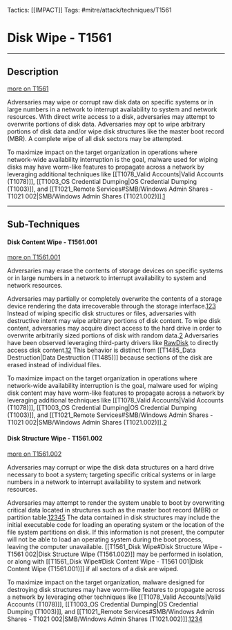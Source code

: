 Tactics: [[IMPACT]]
Tags: #mitre/attack/techniques/T1561  

# Disk Wipe - T1561
---
## Description
[more on T1561](https://attack.mitre.org/techniques/T1561)

Adversaries may wipe or corrupt raw disk data on specific systems or in large numbers in a network to interrupt availability to system and network resources. With direct write access to a disk, adversaries may attempt to overwrite portions of disk data. Adversaries may opt to wipe arbitrary portions of disk data and/or wipe disk structures like the master boot record (MBR). A complete wipe of all disk sectors may be attempted.

To maximize impact on the target organization in operations where network-wide availability interruption is the goal, malware used for wiping disks may have worm-like features to propagate across a network by leveraging additional techniques like [[T1078_Valid Accounts|Valid Accounts (T1078)]], [[T1003_OS Credential Dumping|OS Credential Dumping (T1003)]], and [[T1021_Remote Services#SMB/Windows Admin Shares - T1021 002|SMB/Windows Admin Shares (T1021.002)]].[1](https://operationblockbuster.com/wp-content/uploads/2016/02/Operation-Blockbuster-Destructive-Malware-Report.pdf)

---
## Sub-Techniques

#### Disk Content Wipe - T1561.001
[more on T1561.001](https://attack.mitre.org/techniques/T1561/001)

Adversaries may erase the contents of storage devices on specific systems or in large numbers in a network to interrupt availability to system and network resources.

Adversaries may partially or completely overwrite the contents of a storage device rendering the data irrecoverable through the storage interface.[1](https://www.operationblockbuster.com/wp-content/uploads/2016/02/Operation-Blockbuster-Report.pdf)[2](https://operationblockbuster.com/wp-content/uploads/2016/02/Operation-Blockbuster-Destructive-Malware-Report.pdf)[3](https://www.justice.gov/opa/press-release/file/1092091/download) Instead of wiping specific disk structures or files, adversaries with destructive intent may wipe arbitrary portions of disk content. To wipe disk content, adversaries may acquire direct access to the hard drive in order to overwrite arbitrarily sized portions of disk with random data.[2](https://operationblockbuster.com/wp-content/uploads/2016/02/Operation-Blockbuster-Destructive-Malware-Report.pdf) Adversaries have been observed leveraging third-party drivers like [RawDisk](https://attack.mitre.org/software/S0364) to directly access disk content.[1](https://www.operationblockbuster.com/wp-content/uploads/2016/02/Operation-Blockbuster-Report.pdf)[2](https://operationblockbuster.com/wp-content/uploads/2016/02/Operation-Blockbuster-Destructive-Malware-Report.pdf) This behavior is distinct from [[T1485_Data Destruction|Data Destruction (T1485)]] because sections of the disk are erased instead of individual files.

To maximize impact on the target organization in operations where network-wide availability interruption is the goal, malware used for wiping disk content may have worm-like features to propagate across a network by leveraging additional techniques like [[T1078_Valid Accounts|Valid Accounts (T1078)]], [[T1003_OS Credential Dumping|OS Credential Dumping (T1003)]], and [[T1021_Remote Services#SMB/Windows Admin Shares - T1021 002|SMB/Windows Admin Shares (T1021.002)]].[2](https://operationblockbuster.com/wp-content/uploads/2016/02/Operation-Blockbuster-Destructive-Malware-Report.pdf)

#### Disk Structure Wipe - T1561.002
[more on T1561.002](https://attack.mitre.org/techniques/T1561/002)

Adversaries may corrupt or wipe the disk data structures on a hard drive necessary to boot a system; targeting specific critical systems or in large numbers in a network to interrupt availability to system and network resources.

Adversaries may attempt to render the system unable to boot by overwriting critical data located in structures such as the master boot record (MBR) or partition table.[1](https://www.symantec.com/connect/blogs/shamoon-attacks)[2](https://www.fireeye.com/blog/threat-research/2016/11/fireeye_respondsto.html)[3](http://researchcenter.paloaltonetworks.com/2016/11/unit42-shamoon-2-return-disttrack-wiper/)[4](https://media.kasperskycontenthub.com/wp-content/uploads/sites/43/2018/03/07180722/Report_Shamoon_StoneDrill_final.pdf)[5](https://unit42.paloaltonetworks.com/shamoon-3-targets-oil-gas-organization/) The data contained in disk structures may include the initial executable code for loading an operating system or the location of the file system partitions on disk. If this information is not present, the computer will not be able to load an operating system during the boot process, leaving the computer unavailable. [[T1561_Disk Wipe#Disk Structure Wipe - T1561 002|Disk Structure Wipe (T1561.002)]] may be performed in isolation, or along with [[T1561_Disk Wipe#Disk Content Wipe - T1561 001|Disk Content Wipe (T1561.001)]] if all sectors of a disk are wiped.

To maximize impact on the target organization, malware designed for destroying disk structures may have worm-like features to propagate across a network by leveraging other techniques like [[T1078_Valid Accounts|Valid Accounts (T1078)]], [[T1003_OS Credential Dumping|OS Credential Dumping (T1003)]], and [[T1021_Remote Services#SMB/Windows Admin Shares - T1021 002|SMB/Windows Admin Shares (T1021.002)]].[1](https://www.symantec.com/connect/blogs/shamoon-attacks)[2](https://www.fireeye.com/blog/threat-research/2016/11/fireeye_respondsto.html)[3](http://researchcenter.paloaltonetworks.com/2016/11/unit42-shamoon-2-return-disttrack-wiper/)[4](https://media.kasperskycontenthub.com/wp-content/uploads/sites/43/2018/03/07180722/Report_Shamoon_StoneDrill_final.pdf)



